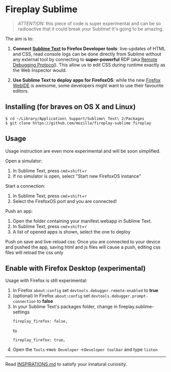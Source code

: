 # Fireplay Sublime

> *ATTENTION:* this piece of code is super experimental and can be so radioactive that it could break your Sublime! It's going to be amazing.

The aim is to:

1. **Connect [Sublime Text](http://www.sublimetext.com/) to Firefox Developer tools**: live-updates of HTML and CSS, read console logs can be done directly from Sublime without any external tool by connecting to **super-powerful** RDP (aka [Remote Debugging Protocol](https://wiki.mozilla.org/Remote_Debugging_Protocol)). This allow us to edit CSS during runtime exactly as the Web Inspector would.

2. **Use Sublime Text to deploy apps for FirefoxOS**: while the new [Firefox WebIDE](https://hacks.mozilla.org/2014/06/webide-lands-in-nightly/) is awesome, some developers might want to use their favourite editors.

## Installing (for braves on OS X and Linux)

```
$ cd ~/Library/Application\ Support/Sublime\ Text\ 2/Packages
$ git clone https://github.com/mozilla/fireplay-sublime fireplay
```

## Usage

Usage instruction are even more experimental and will be soon simplified.

Open a simulator:
1. In Sublime Text, press `cmd`+`shift`+`r`
2. If no simulator is open, select "Start new FirefoxOS instance"

Start a connection:
1. In Sublime Text, press `cmd`+`shift`+`r`
2. Select the FirefoxOS port and you are connected!

Push an app:
1. Open the folder containing your manifest.webapp in Sublime Text.
2. In Sublime Text, press `cmd`+`shift`+`r`
3. A list of opened apps is shown, select the one to deploy

Push on save and live-reload css:
Once you are connected to your device and pushed the app, saving html and js files will cause a push, editing css files will reload the css only


## Enable with Firefox Desktop (experimental)
Usage with Firefox is still experimental:

1. In Firefox `about:config` set `devtools.debugger.remote-enabled` to **true**
2. (optional) In Firefox `about:config` set `devtools.debugger.prompt-connection` to **false**
3. In your Sublime Text's packages folder, change in fireplay.sublime-settings
    ```
    fireplay_firefox: false,
    ```
    to
    ```
    fireplay_firefox: true,
    ```
4. Open the `Tools`->`Web Developer` ->`Developer toolbar` and type `listen`

* * *

Read [INSPIRATIONS.md](INSPIRATIONS.md) to satisfy your innatural curiosity.
